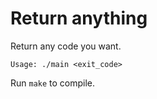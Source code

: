 # Return anything
Return any code you want.

```
Usage: ./main <exit_code>
```

Run `make` to compile.
